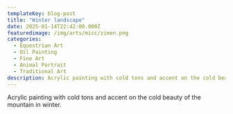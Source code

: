 ```yaml
---
templateKey: blog-post
title: "Winter landscape"
date: 2025-01-14T22:42:00.000Z
featuredimage: /img/arts/misc/zimen.png
categories:
  - Equestrian Art
  - Oil Painting
  - Fine Art
  - Animal Portrait
  - Traditional Art
description: Acrylic painting with cold tons and accent on the cold beauty of the mountain in winter.
---
```

Acrylic painting with cold tons and accent on the cold beauty of the mountain in winter.
